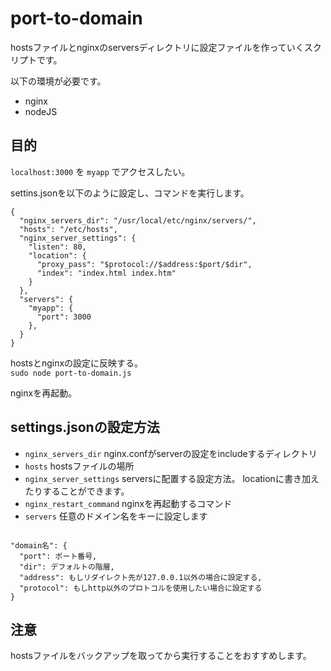 # port-to-domain

hostsファイルとnginxのserversディレクトリに設定ファイルを作っていくスクリプトです。

以下の環境が必要です。

- nginx
- nodeJS

## 目的

`localhost:3000` を `myapp` でアクセスしたい。

settins.jsonを以下のように設定し、コマンドを実行します。

```
{
  "nginx_servers_dir": "/usr/local/etc/nginx/servers/",
  "hosts": "/etc/hosts",
  "nginx_server_settings": {
    "listen": 80,
    "location": {
      "proxy_pass": "$protocol://$address:$port/$dir",
      "index": "index.html index.htm"
    }
  },
  "servers": {
    "myapp": {
      "port": 3000
    },
  }
}
```
hostsとnginxの設定に反映する。  
`sudo node port-to-domain.js`

nginxを再起動。

## settings.jsonの設定方法

- `nginx_servers_dir` nginx.confがserverの設定をincludeするディレクトリ
- `hosts` hostsファイルの場所
- `nginx_server_settings` serversに配置する設定方法。 locationに書き加えたりすることができます。
- `nginx_restart_command` nginxを再起動するコマンド
- `servers` 任意のドメイン名をキーに設定します

```

"domain名": {
  "port": ポート番号,
  "dir": デフォルトの階層,
  "address": もしリダイレクト先が127.0.0.1以外の場合に設定する,
  "protocol": もしhttp以外のプロトコルを使用したい場合に設定する
}

```

## 注意

hostsファイルをバックアップを取ってから実行することをおすすめします。